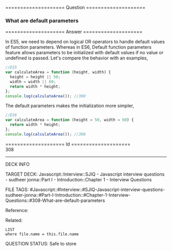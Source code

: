 ==================== Question ====================  

### What are default parameters  

==================== Answer ====================  

In ES5, we need to depend on logical OR operators to handle default values of
function parameters. Whereas in ES6, Default function parameters feature allows
parameters to be initialized with default values if no value or undefined is
passed. Let's compare the behavior with an examples,

```javascript
//ES5
var calculateArea = function (height, width) {
  height = height || 50;
  width = width || 60;
  return width * height;
};
console.log(calculateArea()); //300
```

The default parameters makes the initialization more simpler,

```javascript
//ES6
var calculateArea = function (height = 50, width = 60) {
  return width * height;
};
console.log(calculateArea()); //300
```

==================== Id ====================  
308

---

DECK INFO

TARGET DECK: Javascript::Interview::SJIQ - Javascript interview questions - sudheer jonna::Part I - Introduction::Chapter 1 - Interview Questions

FILE TAGS: #Javascript::#Interview::#SJIQ-Javascript-interview-questions-sudheer-jonna::#Part-I-Introduction::#Chapter-1-Interview-Questions::#308-What-are-default-parameters

Reference:

Related:

```dataview
LIST
where file.name = this.file.name
```

QUESTION STATUS: Safe to store

